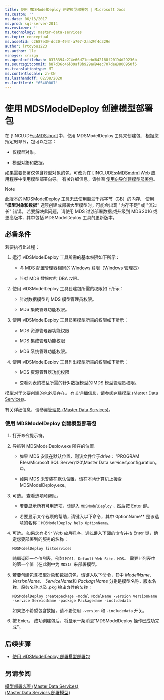 ```yaml
---
title: 使用 MDSModelDeploy 创建模型部署包 | Microsoft Docs
ms.custom: ''
ms.date: 06/13/2017
ms.prod: sql-server-2014
ms.reviewer: ''
ms.technology: master-data-services
ms.topic: conceptual
ms.assetid: c2687e39-dc20-494f-a707-2aa29f4c329e
author: lrtoyou1223
ms.author: lle
manager: craigg
ms.openlocfilehash: 0378394c274e66d71eebd642188f20194d29236b
ms.sourcegitcommit: b87d36c46b39af8b929ad94ec707dee8800950f5
ms.translationtype: MT
ms.contentlocale: zh-CN
ms.lasthandoff: 02/08/2020
ms.locfileid: "65480007"
---
```

# <a name="create-a-model-deployment-package-by-using-mdsmodeldeploy"></a>使用 MDSModelDeploy 创建模型部署包
  在 [!INCLUDE[ssMDSshort](../includes/ssmdsshort-md.md)]中，使用 MDSModelDeploy 工具来创建包。 根据您指定的命令，包可以包含：  
  
-   仅模型对象。  
  
-   模型对象和数据。  
  
 如果需要部署仅包含模型对象的包，可改为在 [!INCLUDE[ssMDSmdm](../includes/ssmdsmdm-md.md)] Web 应用程序中使用模型部署向导。 有关详细信息，请参阅 [使用向导创建模型部署包](../../2014/master-data-services/create-a-model-deployment-package-by-using-the-wizard.md)。  
> [!NOTE]  
> 此版本的 MDSModelDeploy 工具无法使用超过千兆字节（GB）的内存。 使用 "**模型对象和数据**" 选项创建或部署大型模型时，可能会出现 "内存不足" 或 "流过长" 错误。 若要解决此问题，请使用 MDS 过渡部署数据;或升级到 MDS 2016 或更高版本，其中包括 MDSModelDeploy 工具的更新版本。
## <a name="prerequisites"></a>必备条件  
 若要执行此过程：  
  
1.  运行 MDSModelDeploy 工具所需的基本权限如下所示：  
  
    -   与 MDS 配置管理器相同的 Windows 权限（Windows 管理员）  
  
    -   针对 MDS 数据库的 DBA 权限。  
  
2.  使用 MDSModelDeploy 工具创建包所需的权限如下所示：  
  
    -   针对数据模型的 MDS 模型管理员权限。  
  
    -   MDS 集成管理功能权限。  
  
3.  使用 MDSModelDeploy 工具部署模型所需的权限如下所示：  
  
    -   MDS 资源管理器功能权限  
  
    -   MDS 集成管理功能权限  
  
    -   MDS 系统管理功能权限。  
  
4.  使用 MDSModelDeploy 工具列出模型所需的权限如下所示：  
  
    -   MDS 资源管理器功能权限  
  
    -   查看列表的模型所需的针对数据模型的 MDS 模型管理员权限。  
  
 模型对于您要创建的包必须存在。 有关详细信息，请参阅[创建模型 (Master Data Services)](create-a-model-master-data-services.md)。  
  
 有关详细信息，请参阅[管理员 (Master Data Services)](../../2014/master-data-services/administrators-master-data-services.md)。  
  
### <a name="to-create-a-model-deployment-package-by-using-mdsmodeldeploy"></a>使用 MDSModelDeploy 创建模型部署包  
  
1.  打开命令提示符。  
  
2.  导航到 MDSModelDeploy.exe 所在的位置。  
  
    -   如果 MDS 安装在默认位置，则该文件位于*drive*： \PROGRAM Files\Microsoft SQL Server\120\Master Data services\configuration。中。  
  
    -   如果 MDS 未安装在默认位置，请在本地计算机上搜索 MDSModelDeploy.exe。  
  
3.  可选。 查看选项和帮助。  
  
    -   若要显示所有可用选项，请键入 `MDSModelDeploy` ，然后按 Enter 键。  
  
    -   若要显示某个选项的帮助，请键入以下命令，其中 OptionName** 是该选项的名称：`MDSModelDeploy help OptionName`。  
  
4.  可选。 如果您有多个 Web 应用程序，通过键入下面的命令并按 Enter 键，确定您要部署到的服务的名称：  
  
    ```  
    MDSModelDeploy listservices  
    ```  
  
     随即返回一个值列表，例如 `MDS1, Default Web Site, MDS`。 需要此列表中的第一个值（在此例中为 `MDS1`）来部署模型。  
  
5.  若要创建包含模型对象和数据的包，请键入以下命令，其中 *ModelName*、 *VersionName*、 *ServiceName*和 *PackageName* 分别是模型名称、版本名称、服务名称以及 .pkg 输出文件的名称：  
  
    ```  
    MDSModelDeploy createpackage -model ModelName -version VersionName -service ServiceName -package PackageName -includedata  
    ```  
  
     如果您不希望包含数据，请不要使用 `-version` 和 `-includedata` 开关。  
  
6.  按 Enter。 成功创建包后，将显示一条消息“MDSModelDeploy 操作已成功完成”。  
  
## <a name="next-steps"></a>后续步骤  
  
-   [使用 MDSModelDeploy 部署模型部署包](../../2014/master-data-services/deploy-a-model-deployment-package-by-using-mdsmodeldeploy.md)  
  
## <a name="see-also"></a>另请参阅  
 [模型部署选项 &#40;Master Data Services&#41;](../../2014/master-data-services/model-deployment-options-master-data-services.md)   
 [&#40;Master Data Services 部署模型&#41;](../../2014/master-data-services/deploying-models-master-data-services.md)  
  
  
